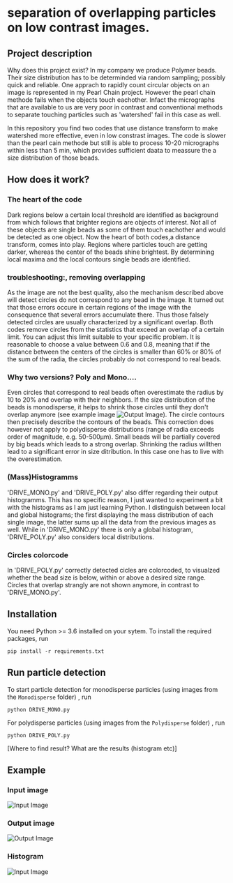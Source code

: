 # separation of overlapping particles on low contrast images.

## Project description
Why does this project exist? 
In my company we produce Polymer beads. Their size distribution has to be determinded via random sampling; possibly quick and reliable. One apprach to rapidly count circular objects on an image is represented in my Pearl Chain project. However the pearl chain methode fails when the objects touch eachother. Infact the micrographs that are available to us are very poor in contrast and conventional methods to separate touching particles such as 'watershed' fail in this case as well.

In this repository you find two codes that use distance transform to make watershed more effective, even in low constrast images. The code is slower than the pearl cain methode but still is able to  process 10-20 micrographs within less than 5 min, which provides sufficient daata to meassure the a size distribution of those beads. 

## How does it work?

### The heart of the code
Dark regions below a certain local threshold are identified as background from which follows that brighter regions are objects of interest. Not all of these objects are single beads as some of them touch eachother and would be detected as one object. Now the heart of both codes,a distance transform, comes into play. Regions where particles touch are getting darker, whereas the center of the beads shine brightest. By determining local maxima and the local contours single beads are identified. 

### troubleshooting:, removing  overlapping
As the image are not the best quality, also the mechanism described above will detect circles do not correspond to any bead in the image. It turned out that those errors occure in certain regions of the image with the consequence that several errors accumulate there. Thus those falsely detected circles are usually characterized by a significant overlap. Both codes remove circles from the statistics that exceed an overlap of a certain limit. You can adjust this limit suitable to your specific problem. It is reasonable to choose a value between 0.6 and 0.8, meaning that if the distance between the centers of the circles is smaller than 60% or 80% of the sum of the radia, the circles probably do not correspond to real beads. 

### Why two versions? Poly and Mono....
Even circles that correspond to real beads often overestimate the radius by 10 to 20% and overlap with their neighbors. If the size distribution of the beads is monodisperse, it helps to shrink those circles until they don't overlap anymore (see example image ![Output Image](Output_image.JPG?raw=true "Output Image")). The circle contours then precisely describe the contours of the beads. This correction does however not apply to polydisperse distributions (range of radia exceeds order of magnitude, e.g. 50-500µm). Small beads will be partially covered by big beads which leads to a strong overlap. Shrinking the radius willthen lead to a significant error in size ditribution. In this case one has to live with the overestimation. 

### (Mass)Histogramms 
'DRIVE_MONO.py' and 'DRIVE_POLY.py' also differ regarding their output histogramms. This has no specific reason, I just wanted to experiment a bit with the histograms as I am just learning Python. I distinguish between local and global histograms; the first displaying the mass distribution of each single image, the latter sums up all the data from the previous images as well. While in 'DRIVE_MONO.py' there is only a global histogram, 'DRIVE_POLY.py' also considers local distributions. 

### Circles colorcode
In 'DRIVE_POLY.py' correctly detected cicles are colorcoded, to visualzed whether the bead size is below, within or above a desired size range. Circles that overlap strangly are not shown anymore, in contrast to 'DRIVE_MONO.py'.

## Installation
You need Python >= 3.6 installed on your sytem. To install the required packages, run 
```
pip install -r requirements.txt
```

## Run particle detection

To start particle detection for monodisperse particles (using images from the `Monodisperse` folder) , run
```
python DRIVE_MONO.py
```
For polydisperse particles (using images from the `Polydisperse` folder) , run
```
python DRIVE_POLY.py
```

[Where to find result? What are the results (histogram etc)]

## Example

### Input image
![Input Image](Input_image.JPG?raw=true "Input Image")
### Output image
![Output Image](Output_image.JPG?raw=true "Output Image")
### Histogram
![Input Image](GLOBAL_Histogramm.JPG?raw=true "Histogram")
